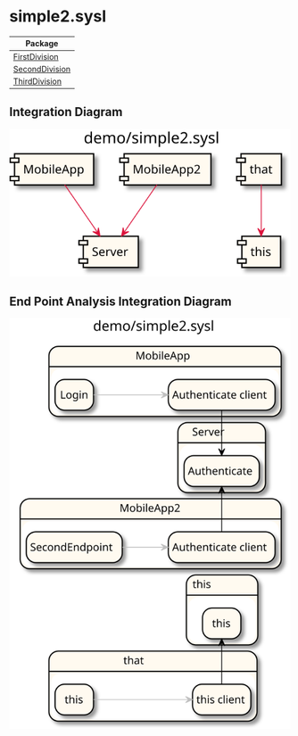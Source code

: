 

# simple2.sysl

| Package |
----|
[FirstDivision](FirstDivision/README.md)|
[SecondDivision](SecondDivision/README.md)|
[ThirdDivision](ThirdDivision/README.md)|

## Integration Diagram
<img src="thirddivision/serverpackage/integration1.svg">

## End Point Analysis Integration Diagram
<img src="thirddivision/serverpackage/integrationepa0.svg">

